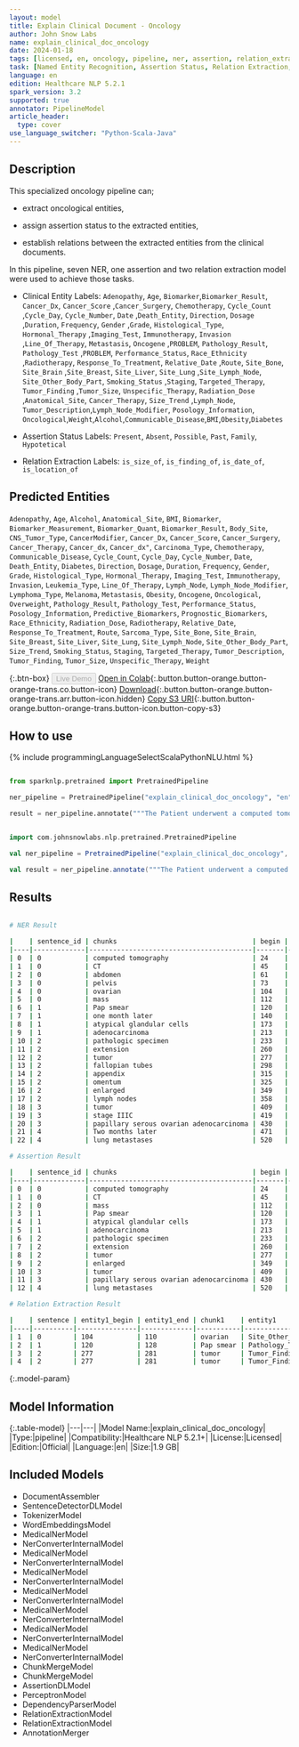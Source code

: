 ```yaml
---
layout: model
title: Explain Clinical Document - Oncology
author: John Snow Labs
name: explain_clinical_doc_oncology
date: 2024-01-18
tags: [licensed, en, oncology, pipeline, ner, assertion, relation_extraction]
task: [Named Entity Recognition, Assertion Status, Relation Extraction, Pipeline Healthcare]
language: en
edition: Healthcare NLP 5.2.1
spark_version: 3.2
supported: true
annotator: PipelineModel
article_header:
  type: cover
use_language_switcher: "Python-Scala-Java"
---
```


## Description

This specialized oncology pipeline can;

- extract oncological entities,

- assign assertion status to the extracted entities,

- establish relations between the extracted entities from the clinical documents.

In this pipeline, seven NER, one assertion and two relation extraction model were used to achieve those tasks.

- Clinical Entity Labels: `Adenopathy`, `Age`, `Biomarker`,`Biomarker_Result`, `Cancer_Dx`, `Cancer_Score` ,`Cancer_Surgery`, `Chemotherapy`, `Cycle_Count` ,`Cycle_Day`, `Cycle_Number`, `Date` ,`Death_Entity`, `Direction`, `Dosage` ,`Duration`, `Frequency`, `Gender` ,`Grade`, `Histological_Type`, `Hormonal_Therapy` ,`Imaging_Test`, `Immunotherapy`, `Invasion` ,`Line_Of_Therapy`, `Metastasis`, `Oncogene` ,`PROBLEM`, `Pathology_Result`, `Pathology_Test` ,`PROBLEM`, `Performance_Status`, `Race_Ethnicity` ,`Radiotherapy`, `Response_To_Treatment`, `Relative_Date` ,`Route`, `Site_Bone`, `Site_Brain` ,`Site_Breast`, `Site_Liver`, `Site_Lung` ,`Site_Lymph_Node`, `Site_Other_Body_Part`, `Smoking_Status` ,`Staging`, `Targeted_Therapy`, `Tumor_Finding` ,`Tumor_Size`, `Unspecific_Therapy`, `Radiation_Dose` ,`Anatomical_Site`, `Cancer_Therapy`, `Size_Trend` ,`Lymph_Node`, `Tumor_Description`,`Lymph_Node_Modifier`, `Posology_Information`, `Oncological`,`Weight`,`Alcohol`,`Communicable_Disease`,`BMI`,`Obesity`,`Diabetes`

- Assertion Status Labels: `Present`, `Absent`, `Possible`, `Past`, `Family`, `Hypotetical`

- Relation Extraction Labels: `is_size_of`, `is_finding_of`, `is_date_of`, `is_location_of`

## Predicted Entities

`Adenopathy`, `Age`, `Alcohol`, `Anatomical_Site`, `BMI`, `Biomarker`, `Biomarker_Measurement`, `Biomarker_Quant`, `Biomarker_Result`, `Body_Site`, `CNS_Tumor_Type`, `CancerModifier`, `Cancer_Dx`, `Cancer_Score`, `Cancer_Surgery`, `Cancer_Therapy`, `Cancer_dx`, `Cancer_dx"`, `Carcinoma_Type`, `Chemotherapy`, `Communicable_Disease`, `Cycle_Count`, `Cycle_Day`, `Cycle_Number`, `Date`, `Death_Entity`, `Diabetes`, `Direction`, `Dosage`, `Duration`, `Frequency`, `Gender`, `Grade`, `Histological_Type`, `Hormonal_Therapy`, `Imaging_Test`, `Immunotherapy`, `Invasion`, `Leukemia_Type`, `Line_Of_Therapy`, `Lymph_Node`, `Lymph_Node_Modifier`, `Lymphoma_Type`, `Melanoma`, `Metastasis`, `Obesity`, `Oncogene`, `Oncological`, `Overweight`, `Pathology_Result`, `Pathology_Test`, `Performance_Status`, `Posology_Information`, `Predictive_Biomarkers`, `Prognostic_Biomarkers`, `Race_Ethnicity`, `Radiation_Dose`, `Radiotherapy`, `Relative_Date`, `Response_To_Treatment`, `Route`, `Sarcoma_Type`, `Site_Bone`, `Site_Brain`, `Site_Breast`, `Site_Liver`, `Site_Lung`, `Site_Lymph_Node`, `Site_Other_Body_Part`, `Size_Trend`, `Smoking_Status`, `Staging`, `Targeted_Therapy`, `Tumor_Description`, `Tumor_Finding`, `Tumor_Size`, `Unspecific_Therapy`, `Weight`


{:.btn-box}
<button class="button button-orange" disabled>Live Demo</button>
[Open in Colab](https://colab.research.google.com/github/JohnSnowLabs/spark-nlp-workshop/blob/master/healthcare-nlp/07.0.Pretrained_Clinical_Pipelines.ipynb){:.button.button-orange.button-orange-trans.co.button-icon}
[Download](https://s3.amazonaws.com/auxdata.johnsnowlabs.com/clinical/models/explain_clinical_doc_oncology_en_5.2.1_3.2_1705570852519.zip){:.button.button-orange.button-orange-trans.arr.button-icon.hidden}
[Copy S3 URI](s3://auxdata.johnsnowlabs.com/clinical/models/explain_clinical_doc_oncology_en_5.2.1_3.2_1705570852519.zip){:.button.button-orange.button-orange-trans.button-icon.button-copy-s3}

## How to use



<div class="tabs-box" markdown="1">
{% include programmingLanguageSelectScalaPythonNLU.html %}
  
```python

from sparknlp.pretrained import PretrainedPipeline

ner_pipeline = PretrainedPipeline("explain_clinical_doc_oncology", "en", "clinical/models")

result = ner_pipeline.annotate("""The Patient underwent a computed tomography (CT) scan of the abdomen and pelvis, which showed a complex ovarian mass. A Pap smear performed one month later was positive for atypical glandular cells suspicious for adenocarcinoma. The pathologic specimen showed extension of the tumor throughout the fallopian tubes, appendix, omentum, and 5 out of 5 enlarged lymph nodes. The final pathologic diagnosis of the tumor was stage IIIC papillary serous ovarian adenocarcinoma. Two months later, the patient was diagnosed with lung metastases.""")

```
```scala

import com.johnsnowlabs.nlp.pretrained.PretrainedPipeline

val ner_pipeline = PretrainedPipeline("explain_clinical_doc_oncology", "en", "clinical/models")

val result = ner_pipeline.annotate("""The Patient underwent a computed tomography (CT) scan of the abdomen and pelvis, which showed a complex ovarian mass. A Pap smear performed one month later was positive for atypical glandular cells suspicious for adenocarcinoma. The pathologic specimen showed extension of the tumor throughout the fallopian tubes, appendix, omentum, and 5 out of 5 enlarged lymph nodes. The final pathologic diagnosis of the tumor was stage IIIC papillary serous ovarian adenocarcinoma. Two months later, the patient was diagnosed with lung metastases.""")

```
</div>

## Results

```bash

# NER Result

|    | sentence_id | chunks                                  | begin | end | entities             |
|----|-------------|-----------------------------------------|-------|-----|----------------------|
| 0  | 0           | computed tomography                     | 24    | 42  | Imaging_Test         |
| 1  | 0           | CT                                      | 45    | 46  | Imaging_Test         |
| 2  | 0           | abdomen                                 | 61    | 67  | Site_Other_Body_Part |
| 3  | 0           | pelvis                                  | 73    | 78  | Site_Other_Body_Part |
| 4  | 0           | ovarian                                 | 104   | 110 | Site_Other_Body_Part |
| 5  | 0           | mass                                    | 112   | 115 | Tumor_Finding        |
| 6  | 1           | Pap smear                               | 120   | 128 | Pathology_Test       |
| 7  | 1           | one month later                         | 140   | 154 | Relative_Date        |
| 8  | 1           | atypical glandular cells                | 173   | 196 | Pathology_Result     |
| 9  | 1           | adenocarcinoma                          | 213   | 226 | Cancer_Dx            |
| 10 | 2           | pathologic specimen                     | 233   | 251 | Pathology_Test       |
| 11 | 2           | extension                               | 260   | 268 | Invasion             |
| 12 | 2           | tumor                                   | 277   | 281 | Tumor_Finding        |
| 13 | 2           | fallopian tubes                         | 298   | 312 | Site_Other_Body_Part |
| 14 | 2           | appendix                                | 315   | 322 | Site_Other_Body_Part |
| 15 | 2           | omentum                                 | 325   | 331 | Site_Other_Body_Part |
| 16 | 2           | enlarged                                | 349   | 356 | Lymph_Node_Modifier  |
| 17 | 2           | lymph nodes                             | 358   | 368 | Site_Lymph_Node      |
| 18 | 3           | tumor                                   | 409   | 413 | Tumor_Finding        |
| 19 | 3           | stage IIIC                              | 419   | 428 | Staging              |
| 20 | 3           | papillary serous ovarian adenocarcinoma | 430   | 468 | Oncological          |
| 21 | 4           | Two months later                        | 471   | 486 | Relative_Date        |
| 22 | 4           | lung metastases                         | 520   | 534 | Oncological          |

# Assertion Result

|    | sentence_id | chunks                                  | begin | end | entities            | assertion |
|----|-------------|-----------------------------------------|-------|-----|---------------------|-----------|
| 0  | 0           | computed tomography                     | 24    | 42  | Imaging_Test        | Past      |
| 1  | 0           | CT                                      | 45    | 46  | Imaging_Test        | Past      |
| 2  | 0           | mass                                    | 112   | 115 | Tumor_Finding       | Present   |
| 3  | 1           | Pap smear                               | 120   | 128 | Pathology_Test      | Past      |
| 4  | 1           | atypical glandular cells                | 173   | 196 | Pathology_Result    | Present   |
| 5  | 1           | adenocarcinoma                          | 213   | 226 | Cancer_Dx           | Possible  |
| 6  | 2           | pathologic specimen                     | 233   | 251 | Pathology_Test      | Past      |
| 7  | 2           | extension                               | 260   | 268 | Invasion            | Present   |
| 8  | 2           | tumor                                   | 277   | 281 | Tumor_Finding       | Present   |
| 9  | 2           | enlarged                                | 349   | 356 | Lymph_Node_Modifier | Present   |
| 10 | 3           | tumor                                   | 409   | 413 | Tumor_Finding       | Present   |
| 11 | 3           | papillary serous ovarian adenocarcinoma | 430   | 468 | Oncological         | Present   |
| 12 | 4           | lung metastases                         | 520   | 534 | Oncological         | Present   |

# Relation Extraction Result

|    | sentence | entity1_begin | entity1_end | chunk1    | entity1              | entity2_begin | entity2_end | chunk2          | entity2              | relation       | confidence |
|----|----------|---------------|-------------|-----------|----------------------|---------------|-------------|-----------------|----------------------|----------------|------------|
| 1  | 0        | 104           | 110         | ovarian   | Site_Other_Body_Part | 112           | 115         | mass            | Tumor_Finding        | is_location_of | 0.922661   |
| 2  | 1        | 120           | 128         | Pap smear | Pathology_Test       | 213           | 226         | adenocarcinoma  | Cancer_Dx            | is_finding_of  | 0.52542114 |
| 3  | 2        | 277           | 281         | tumor     | Tumor_Finding        | 298           | 312         | fallopian tubes | Site_Other_Body_Part | is_location_of | 0.9026299  |
| 4  | 2        | 277           | 281         | tumor     | Tumor_Finding        | 315           | 322         | appendix        | Site_Other_Body_Part | is_location_of | 0.6649267  |

```

{:.model-param}
## Model Information

{:.table-model}
|---|---|
|Model Name:|explain_clinical_doc_oncology|
|Type:|pipeline|
|Compatibility:|Healthcare NLP 5.2.1+|
|License:|Licensed|
|Edition:|Official|
|Language:|en|
|Size:|1.9 GB|

## Included Models

- DocumentAssembler
- SentenceDetectorDLModel
- TokenizerModel
- WordEmbeddingsModel
- MedicalNerModel
- NerConverterInternalModel
- MedicalNerModel
- NerConverterInternalModel
- MedicalNerModel
- NerConverterInternalModel
- MedicalNerModel
- NerConverterInternalModel
- MedicalNerModel
- NerConverterInternalModel
- MedicalNerModel
- NerConverterInternalModel
- MedicalNerModel
- NerConverterInternalModel
- ChunkMergeModel
- ChunkMergeModel
- AssertionDLModel
- PerceptronModel
- DependencyParserModel
- RelationExtractionModel
- RelationExtractionModel
- AnnotationMerger
